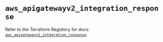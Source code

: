 # `aws_apigatewayv2_integration_response`

Refer to the Terraform Registory for docs: [`aws_apigatewayv2_integration_response`](https://registry.terraform.io/providers/hashicorp/aws/5.13.0/docs/resources/apigatewayv2_integration_response).
